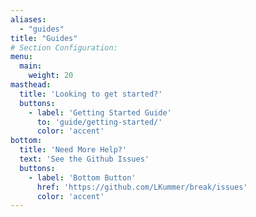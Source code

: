 ```yaml
---
aliases:
  - "guides"
title: "Guides"
# Section Configuration:
menu:
  main:
    weight: 20
masthead:
  title: 'Looking to get started?'
  buttons:
    - label: 'Getting Started Guide'
      to: 'guide/getting-started/'
      color: 'accent'
bottom:
  title: 'Need More Help?'
  text: 'See the Github Issues'
  buttons:
    - label: 'Bottom Button'
      href: 'https://github.com/LKummer/break/issues'
      color: 'accent'
---
```

